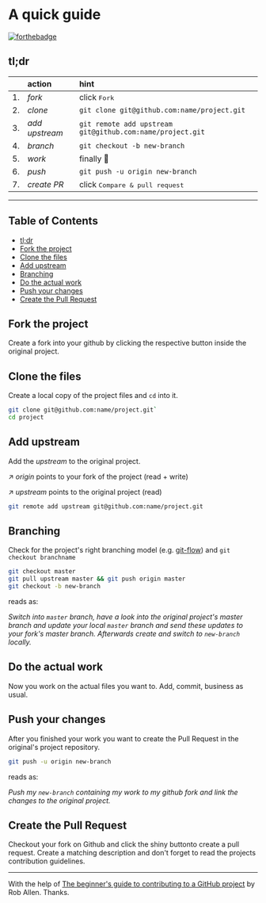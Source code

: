# A quick guide
[![forthebadge](https://forthebadge.com/images/badges/made-with-crayons.svg)](https://forthebadge.com)

## tl;dr
|&nbsp;| action         | hint                                                      |
|------|:---------------|:----------------------------------------------------------|
| 1.   | _fork_         | click <kbd>Fork</kbd>                                     |
| 2.   | _clone_        | `git clone git@github.com:name/project.git`               |
| 3.   | _add upstream_ | `git remote add upstream git@github.com:name/project.git` |
| 4.   | _branch_       | `git checkout -b new-branch`                              |
| 5.   | _work_         | finally :gem:                                             |
| 6.   | _push_         | `git push -u origin new-branch`                           |
| 7.   | _create PR_    | click <kbd>Compare & pull request</kbd>                   |

---


## Table of Contents
* [tl;dr](#tldr)
* [Fork the project](#fork-the-project)
* [Clone the files](#clone-the-files)
* [Add upstream](#add-upstream)
* [Branching](#branching)
* [Do the actual work](#do-the-actual-work)
* [Push your changes](#push-your-changes)
* [Create the Pull Request](#create-the-pull-request)



## Fork the project

Create a fork into your github by clicking the respective button inside the original project.


## Clone the files

Create a local copy of the project files and `cd` into it.

```bash
git clone git@github.com:name/project.git`
cd project
```


## Add upstream

Add the _upstream_ to the original project.

:arrow_upper_right: _origin_ points to your fork of the project (read + write)

:arrow_upper_right: _upstream_ points to the original project (read)

```bash
git remote add upstream git@github.com:name/project.git
```


## Branching

Check for the project's right branching model (e.g. [git-flow](https://nvie.com/posts/a-successful-git-branching-model/)) and `git checkout branchname` 

```bash
git checkout master
git pull upstream master && git push origin master
git checkout -b new-branch
```
reads as:

_Switch into `master` branch, have a look into the original project's master branch and update your local `master` branch and send these updates to your fork's master branch. Afterwards create and switch to `new-branch` locally._


## Do the actual work

Now you work on the actual files you want to. 
Add, commit, business as usual.


## Push your changes

After you finished your work you want to create the Pull Request in the original's project repository.

```bash
git push -u origin new-branch
```
reads as:

_Push my `new-branch` containing my work to my github fork and link the changes to the original project._


## Create the Pull Request

Checkout your fork on Github and click the shiny buttonto create a pull request.
Create a matching description and don't forget to read the projects contribution guidelines.

---

With the help of [The beginner's guide to contributing to a GitHub project](https://akrabat.com/the-beginners-guide-to-contributing-to-a-github-project/) by Rob Allen. Thanks.
